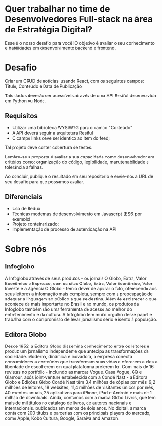 # Quer trabalhar no time de Desenvolvedores Full-stack na área de Estratégia Digital?

Esse é o nosso desafio para você! O objetivo é avaliar o seu conhecimento e habilidades em desenvolvimento backend e frontend.

# Desafio

Criar um CRUD de notícias, usando React, com os seguintes campos: Título, Conteúdo e Data de Publicação

Tais dados deverão ser acessíveis através de uma API Restful desenvolvida em Python ou Node.

## Requisitos

* Utilizar uma biblioteca WYSIWYG para o campo "Conteúdo"
* A API deverá seguir a arquitetura Restful
* O campo links deve ser identico ao item do feed;

Tal projeto deve conter cobertura de testes.

Lembre-se a proposta é avaliar a sua capacidade como desenvolvedor em critérios como: organização do código, legibilidade, manutenabilidade e tolerância a falhas.

Ao concluir, publique o resultado em seu repositório e envie-nos a URL de seu desafio para que possamos avaliar.

## Diferenciais

* Uso de Redux
* Técnicas modernas de desenvolvimento em Javascript (ES6, por exemplo)
* Projeto conteinerizado;
* Implementação de processo de autenticação na API


# Sobre nós

## Infoglobo
A Infoglobo através de seus produtos - os jornais O Globo, Extra, Valor Econômico e Expresso, com os sites Globo, Extra, Valor Econômico, Valor Investe e a Agência O Globo - tem o dever de apurar o fato, oferecendo aos seus leitores a informação mais completa, sempre com a preocupação de adequar a linguagem ao público a que se destina. Além de esclarecer o que acontece de mais importante no Brasil e no mundo, os produtos da Infoglobo também são uma ferramenta de acesso ao melhor do entretenimento e da cultura. A Infoglobo tem muito orgulho desse papel e trabalha com o compromisso de levar jornalismo sério e isento à população.

## Editora Globo
Desde 1952, a Editora Globo dissemina conhecimento entre os leitores e produz um jornalismo independente que antecipa as transformações da sociedade. Moderna, dinâmica e inovadora, a empresa conecta consumidores a conteúdos que transformam suas vidas e oferecem a eles a liberdade de escolherem em qual plataforma preferem ler. Com mais de 16 revistas no portfólio - incluindo as marcas Vogue, Casa Vogue, GQ e Glamour, após joint-venture estabelecida com a Condé Nast - a Editora Globo e Edições Globo Condé Nast têm 3,4 milhões de cópias por mês, 9,2 milhões de leitores, 18 websites, 11,4 milhões de visitantes únicos por mês, 40 eventos anuais, 25 aplicativos para iPhone, iPad e Android e mais de 1 milhão de downloads. Ainda, contamos com a marca Globo Livros, que tem mais de mil títulos no catálogo de livros, de autores nacionais e internacionais, publicados em menos de dois anos. No digital, a marca conta com 200 títulos e parcerias com os principais players do mercado, como Apple, Kobo Cultura, Google, Saraiva and Amazon.


